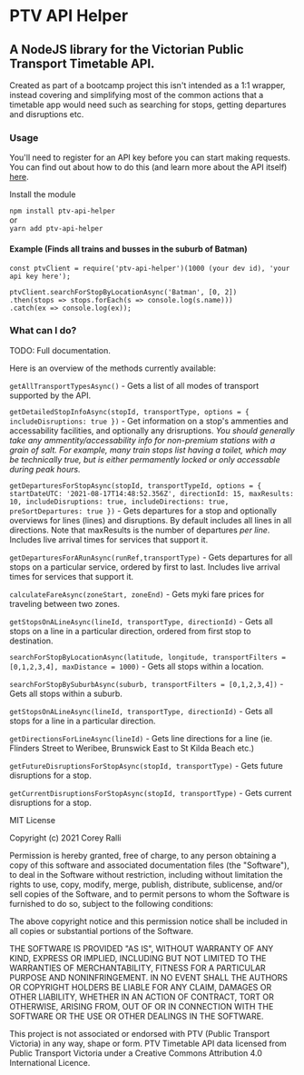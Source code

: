 # PTV API Helper
## A NodeJS library for the Victorian Public Transport Timetable API.
Created as part of a bootcamp project this isn't intended as a 1:1 wrapper, instead covering and simplifying most of the common actions that a timetable app would need such as searching for stops, getting departures and disruptions etc.

### Usage
You'll need to register for an API key before you can start making requests. You can find out about how to do this (and learn more about the API itself) [here](https://www.ptv.vic.gov.au/footer/data-and-reporting/datasets/ptv-timetable-api/).

Install the module

```npm install ptv-api-helper```\
or\
```yarn add ptv-api-helper```

#### Example (Finds all trains and busses in the suburb of Batman)
```
const ptvClient = require('ptv-api-helper')(1000 (your dev id), 'your api key here');

ptvClient.searchForStopByLocationAsync('Batman', [0, 2])
.then(stops => stops.forEach(s => console.log(s.name)))
.catch(ex => console.log(ex));
```

### What can I do?
TODO: Full documentation.

Here is an overview of the methods currently available:

```getAllTransportTypesAsync()``` - Gets a list of all modes of transport supported by the API. 

```getDetailedStopInfoAsync(stopId, transportType, options = { includeDisruptions: true })``` - Get information on a stop's ammenties and accessability facilities, and optionally any drisruptions. _You should generally take any ammentity/accessability info for non-premium stations with a grain of salt. For example, many train stops list having a toilet, which may be technically true, but is either permamently locked or only accessable during peak hours._

```getDeparturesForStopAsync(stopId, transportTypeId, options = { startDateUTC: '2021-08-17T14:48:52.356Z', directionId: 15, maxResults: 10, includeDisruptions: true, includeDirections: true, preSortDepartures: true })``` - Gets departures for a stop and optionally overviews for lines (lines) and disruptions. By default includes all lines in all directions. Note that maxResults is the number of departures *per line*. Includes live arrival times for services that support it.

```getDeparturesForARunAsync(runRef,transportType)``` - Gets departures for all stops on a particular service, ordered by first to last. Includes live arrival times for services that support it.

```calculateFareAsync(zoneStart, zoneEnd)``` - Gets myki fare prices for traveling between two zones.

```getStopsOnALineAsync(lineId, transportType, directionId)``` - Gets all stops on a line in a particular direction, ordered from first stop to destination.

```searchForStopByLocationAsync(latitude, longitude, transportFilters = [0,1,2,3,4], maxDistance = 1000)``` - Gets all stops within a location.

```searchForStopBySuburbAsync(suburb, transportFilters = [0,1,2,3,4])``` - Gets all stops within a suburb.

```getStopsOnALineAsync(lineId, transportType, directionId)``` - Gets all stops for a line in a particular direction.

```getDirectionsForLineAsync(lineId)``` - Gets line directions for a line (ie. Flinders Street to Weribee, Brunswick East to St Kilda Beach etc.)

```getFutureDisruptionsForStopAsync(stopId, transportType)``` - Gets future disruptions for a stop.

```getCurrentDisruptionsForStopAsync(stopId, transportType)``` - Gets current disruptions for a stop.

MIT License

Copyright (c) 2021 Corey Ralli

Permission is hereby granted, free of charge, to any person obtaining a copy
of this software and associated documentation files (the "Software"), to deal
in the Software without restriction, including without limitation the rights
to use, copy, modify, merge, publish, distribute, sublicense, and/or sell
copies of the Software, and to permit persons to whom the Software is
furnished to do so, subject to the following conditions:

The above copyright notice and this permission notice shall be included in all
copies or substantial portions of the Software.

THE SOFTWARE IS PROVIDED "AS IS", WITHOUT WARRANTY OF ANY KIND, EXPRESS OR
IMPLIED, INCLUDING BUT NOT LIMITED TO THE WARRANTIES OF MERCHANTABILITY,
FITNESS FOR A PARTICULAR PURPOSE AND NONINFRINGEMENT. IN NO EVENT SHALL THE
AUTHORS OR COPYRIGHT HOLDERS BE LIABLE FOR ANY CLAIM, DAMAGES OR OTHER
LIABILITY, WHETHER IN AN ACTION OF CONTRACT, TORT OR OTHERWISE, ARISING FROM,
OUT OF OR IN CONNECTION WITH THE SOFTWARE OR THE USE OR OTHER DEALINGS IN THE
SOFTWARE.

This project is not associated or endorsed with PTV (Public Transport Victoria) in any way, shape or form. PTV Timetable API data licensed from Public Transport Victoria under a Creative Commons Attribution 4.0 International Licence.